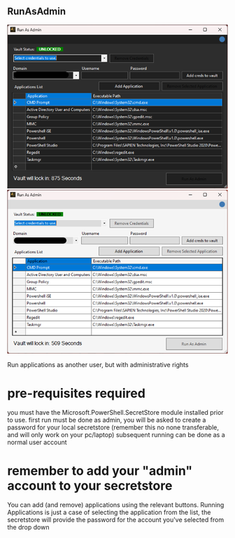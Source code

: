 ## RunAsAdmin ##
![Darkmode](https://github.com/richeaston/RunAsAdmin/blob/main/RunAsAdmin_App_Dark.png)
![Lightmode](https://github.com/richeaston/RunAsAdmin/blob/main/RunAsAdmin_App_Light.png)


Run applications as another user, but with administrative rights

# pre-requisites required #
you must have the Microsoft.PowerShell.SecretStore module installed prior to use.
first run must be done as admin, you will be asked to create a password for your local secretstore (remember this no none transferable, and will only work on your pc/laptop) subsequent running can be done as a normal user account

# remember to add your "admin" account to your secretstore #
You can add (and remove) applications using the relevant buttons.
Running Applications is just a case of selecting the application from the list, the secretstore will provide the password for the account you've selected from the drop down

